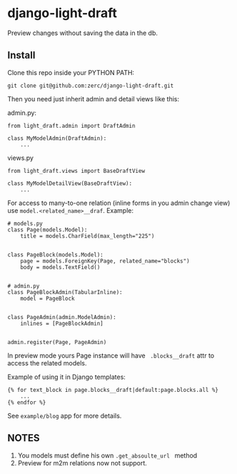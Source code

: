 django-light-draft
==================

Preview changes without saving the data in the db.

Install
-

Clone this repo inside your PYTHON PATH:

`git clone git@github.com:zerc/django-light-draft.git`

Then you need just inherit admin and detail views like this:

admin.py:
```
from light_draft.admin import DraftAdmin

class MyModelAdmin(DraftAdmin):
    ...
```

views.py
```
from light_draft.views import BaseDraftView

class MyModelDetailView(BaseDraftView):
    ...
```

For access to many-to-one relation (inline forms in you admin change view) use  `model.<related_name>__draf`. Example:

```
# models.py
class Page(models.Model):
    title = models.CharField(max_length="225")


class PageBlock(models.Model):
    page = models.ForeignKey(Page, related_name="blocks")
    body = models.TextField()


# admin.py
class PageBlockAdmin(TabularInline):
    model = PageBlock


class PageAdmin(admin.ModelAdmin):
    inlines = [PageBlockAdmin]


admin.register(Page, PageAdmin)

```

In preview mode yours Page instance will have  ` .blocks__draft` attr to access the related models.

Example of using it in Django templates:

```
{% for text_block in page.blocks__draft|default:page.blocks.all %}
    ...
{% endfor %}
```

See `example/blog` app for more details.

NOTES
-

1. You models must define his own  `.get_absoulte_url ` method
2. Preview for m2m relations now not support.
